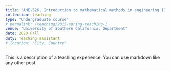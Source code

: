 ```yaml
---
title: "AME-526, Introduction to mathematical methods in engineering II"
collection: teaching
type: "Undergraduate course"
# permalink: /teaching/2015-spring-teaching-1
venue: "University of Southern California, Department"
date: 2020 Fall
duty: Teaching assistant
# location: "City, Country"
---
```


This is a description of a teaching experience. You can use markdown like any other post.

<!-- Heading 1
======

Heading 2
======

Heading 3
====== -->
